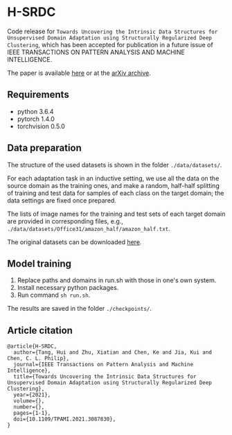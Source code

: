 # H-SRDC
Code release for `Towards Uncovering the Intrinsic Data Structures for Unsupervised Domain Adaptation using Structurally Regularized Deep Clustering`, which has been accepted for publication in a future issue of IEEE TRANSACTIONS ON PATTERN ANALYSIS AND MACHINE INTELLIGENCE. 

The paper is available [here](https://ieeexplore.ieee.org/document/9449976) or at the [arXiv archive](https://arxiv.org/abs/2012.04280).

## Requirements
- python 3.6.4
- pytorch 1.4.0
- torchvision 0.5.0

## Data preparation
The structure of the used datasets is shown in the folder `./data/datasets/`. 

For each adaptation task in an inductive setting, we use all the data on the source domain as the training ones, and make a random, half-half splitting of training and test data for samples of each class on the target domain; the data settings are fixed once prepared. 

The lists of image names for the training and test sets of each target domain are provided in corresponding files, e.g., `./data/datasets/Office31/amazon_half/amazon_half.txt`.

The original datasets can be downloaded [here](https://github.com/jindongwang/transferlearning/blob/master/data/dataset.md).

## Model training
1. Replace paths and domains in run.sh with those in one's own system. 
2. Install necessary python packages.
3. Run command `sh run.sh`.

The results are saved in the folder `./checkpoints/`.

## Article citation
```
@article{H-SRDC,
  author={Tang, Hui and Zhu, Xiatian and Chen, Ke and Jia, Kui and Chen, C. L. Philip},
  journal={IEEE Transactions on Pattern Analysis and Machine Intelligence}, 
  title={Towards Uncovering the Intrinsic Data Structures for Unsupervised Domain Adaptation using Structurally Regularized Deep Clustering}, 
  year={2021},
  volume={},
  number={},
  pages={1-1},
  doi={10.1109/TPAMI.2021.3087830},
}
```
